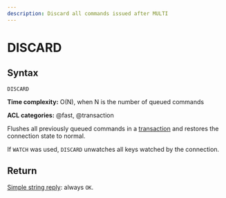 ```yaml
---
description: Discard all commands issued after MULTI
---
```


# DISCARD

## Syntax

    DISCARD 

**Time complexity:** O(N), when N is the number of queued commands

**ACL categories:** @fast, @transaction

Flushes all previously queued commands in a [transaction][tt] and restores the
connection state to normal.

[tt]: https://redis.io/topics/transactions

If `WATCH` was used, `DISCARD` unwatches all keys watched by the connection.

## Return

[Simple string reply](https://redis.io/docs/reference/protocol-spec#resp-simple-strings): always `OK`.
